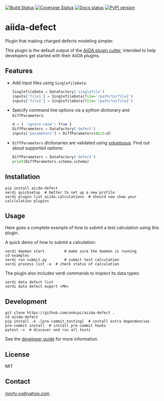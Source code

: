 [![Build Status](https://travis-ci.org/unkcpz/aiida-defect.svg?branch=master)](https://travis-ci.org/unkcpz/aiida-defect) 
[![Coverage Status](https://coveralls.io/repos/github/unkcpz/aiida-defect/badge.svg?branch=master)](https://coveralls.io/github/unkcpz/aiida-defect?branch=master) 
[![Docs status](https://readthedocs.org/projects/aiida-defect/badge)](http://aiida-defect.readthedocs.io/) 
[![PyPI version](https://badge.fury.io/py/aiida-defect.svg)](https://badge.fury.io/py/aiida-defect)

# aiida-defect

Plugin that making charged defects modeling simpler.

This plugin is the default output of the 
[AiiDA plugin cutter](https://github.com/aiidateam/aiida-plugin-cutter),
intended to help developers get started with their AiiDA plugins.

## Features

 * Add input files using `SinglefileData`:
   ```python
   SinglefileData = DataFactory('singlefile')
   inputs['file1'] = SinglefileData(file='/path/to/file1')
   inputs['file2'] = SinglefileData(file='/path/to/file2')
   ```

 * Specify command line options via a python dictionary and `DiffParameters`:
   ```python
   d = { 'ignore-case': True }
   DiffParameters = DataFactory('defect')
   inputs['parameters'] = DiffParameters(dict=d)
   ```

 * `DiffParameters` dictionaries are validated using [voluptuous](https://github.com/alecthomas/voluptuous).
   Find out about supported options:
   ```python
   DiffParameters = DataFactory('defect')
   print(DiffParameters.schema.schema)
   ```

## Installation

```shell
pip install aiida-defect
verdi quicksetup  # better to set up a new profile
verdi plugin list aiida.calculations  # should now show your calclulation plugins
```

## Usage

Here goes a complete example of how to submit a test calculation using this plugin.

A quick demo of how to submit a calculation:
```shell
verdi daemon start         # make sure the daemon is running
cd examples
verdi run submit.py        # submit test calculation
verdi process list -a  # check status of calculation
```

The plugin also includes verdi commands to inspect its data types:
```shell
verdi data defect list
verdi data defect export <PK>
```

## Development

```shell
git clone https://github.com/unkcpz/aiida-defect .
cd aiida-defect
pip install -e .[pre-commit,testing]  # install extra dependencies
pre-commit install  # install pre-commit hooks
pytest -v  # discover and run all tests
```

See the [developer guide](http://aiida-defect.readthedocs.io/en/latest/developer_guide/index.html) for more information.

## License

MIT


## Contact

morty.yu@yahoo.com


